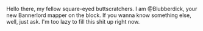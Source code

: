 Hello there, my fellow square-eyed buttscratchers. I am @Blubberdick, your new Bannerlord mapper on the block.
If you wanna know something else, well, just ask. I'm too lazy to fill this shit up right now.
